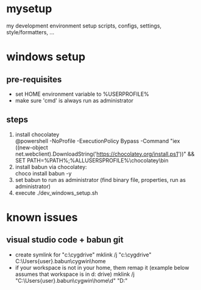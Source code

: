 # mysetup
my development environment setup scripts, configs, settings, style/formatters, ...

# windows setup

## pre-requisites
- set HOME environment variable to %USERPROFILE%
- make sure 'cmd' is always run as administrator

## steps
1. install chocolatey  
@powershell -NoProfile -ExecutionPolicy Bypass -Command "iex ((new-object net.webclient).DownloadString('https://chocolatey.org/install.ps1'))" && SET PATH=%PATH%;%ALLUSERSPROFILE%\chocolatey\bin
2. install babun via chocolatey:  
choco install babun -y
3.  set babun to run as administrator (find binary file, properties, run as administrator)  
4.  execute ./dev_windows_setup.sh  

# known issues

## visual studio code + babun git
- create symlink for "c:\cygdrive"
mklink /j "c:\cygdrive" C:\Users\{user}\.babun\cygwin\home
- if your workspace is not in your home, them remap it (example below assumes that workspace is in d: drive)
mklink /j "C:\Users\{user}\.babun\cygwin\home\d" "D:"
